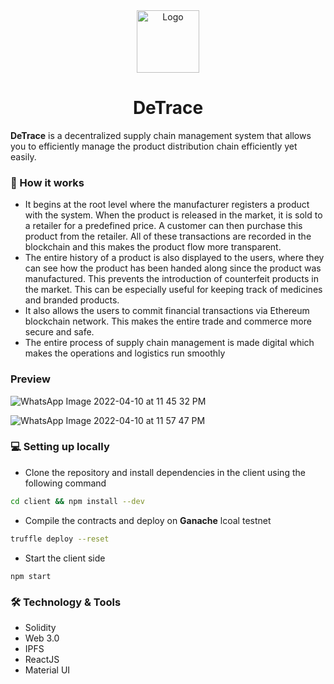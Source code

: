 
<div align="center">
  <a href="https://github.com/kailash360/DeTrace">
    <img src="https://user-images.githubusercontent.com/75155230/162634488-a86df851-81ab-41d4-9c15-d1155683a935.png" alt="Logo" width="100" height="100">
  </a>

  <h1 align="center">DeTrace</h1>
</div>

**DeTrace** is a decentralized supply chain management system that allows you to efficiently manage the product distribution chain efficiently yet easily. 

### 💫 How it works
- It begins at the root level where the manufacturer registers a product with the system. When the product is released in the market, it is sold to a retailer for a predefined price. A customer can then purchase this product from the retailer. All of these transactions are recorded in the blockchain and this makes the product flow more transparent. 
- The entire history of a product is also displayed to the users, where they can see how the product has been handed along since the product was manufactured. This prevents the introduction of counterfeit products in the market. This can be especially useful for keeping track of medicines and branded products.
- It also allows the users to commit financial transactions via Ethereum blockchain network. This makes the entire trade and commerce more secure and safe. 
- The entire process of supply chain management is made digital which makes the operations and logistics run smoothly

### Preview

![WhatsApp Image 2022-04-10 at 11 45 32 PM](https://user-images.githubusercontent.com/75155230/162634628-2b1bc55e-c265-474e-a5bd-d8cf5eb860b9.jpeg)

![WhatsApp Image 2022-04-10 at 11 57 47 PM](https://user-images.githubusercontent.com/75155230/162634641-711ab37f-19eb-4bf1-be2f-e6162143aac0.jpeg)


### 💻 Setting up locally

- Clone the repository and install dependencies in the client using the following command 
```sh
cd client && npm install --dev
```

- Compile the contracts and deploy on **Ganache** lcoal testnet
```sh
truffle deploy --reset
```

- Start the client side
```
npm start
```

### 🛠️ Technology & Tools
- Solidity
- Web 3.0
- IPFS
- ReactJS
- Material UI





